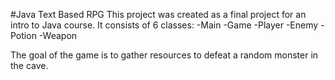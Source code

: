 #Java Text Based RPG
This project was created as a final project for an intro to Java course.
It consists of 6 classes:
-Main
-Game
-Player
-Enemy
-Potion
-Weapon

The goal of the game is to gather resources to defeat a random monster in the cave.

